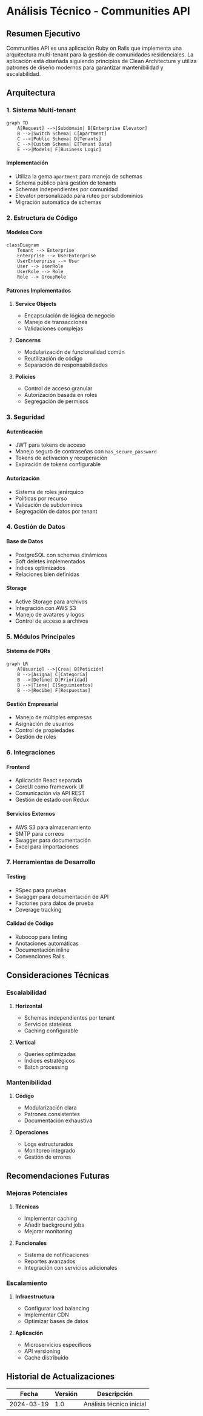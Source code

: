 # Análisis Técnico - Communities API

## Resumen Ejecutivo
Communities API es una aplicación Ruby on Rails que implementa una arquitectura multi-tenant para la gestión de comunidades residenciales. La aplicación está diseñada siguiendo principios de Clean Architecture y utiliza patrones de diseño modernos para garantizar mantenibilidad y escalabilidad.

## Arquitectura

### 1. Sistema Multi-tenant
```mermaid
graph TD
    A[Request] -->|Subdomain| B[Enterprise Elevator]
    B -->|Switch Schema| C[Apartment]
    C -->|Public Schema| D[Tenants]
    C -->|Custom Schema| E[Tenant Data]
    E -->|Models| F[Business Logic]
```

#### Implementación
- Utiliza la gema `apartment` para manejo de schemas
- Schema público para gestión de tenants
- Schemas independientes por comunidad
- Elevator personalizado para ruteo por subdominios
- Migración automática de schemas

### 2. Estructura de Código

#### Modelos Core
```mermaid
classDiagram
    Tenant --> Enterprise
    Enterprise --> UserEnterprise
    UserEnterprise --> User
    User --> UserRole
    UserRole --> Role
    Role --> GroupRole
```

#### Patrones Implementados
1. **Service Objects**
   - Encapsulación de lógica de negocio
   - Manejo de transacciones
   - Validaciones complejas

2. **Concerns**
   - Modularización de funcionalidad común
   - Reutilización de código
   - Separación de responsabilidades

3. **Policies**
   - Control de acceso granular
   - Autorización basada en roles
   - Segregación de permisos

### 3. Seguridad

#### Autenticación
- JWT para tokens de acceso
- Manejo seguro de contraseñas con `has_secure_password`
- Tokens de activación y recuperación
- Expiración de tokens configurable

#### Autorización
- Sistema de roles jerárquico
- Políticas por recurso
- Validación de subdominios
- Segregación de datos por tenant

### 4. Gestión de Datos

#### Base de Datos
- PostgreSQL con schemas dinámicos
- Soft deletes implementados
- Índices optimizados
- Relaciones bien definidas

#### Storage
- Active Storage para archivos
- Integración con AWS S3
- Manejo de avatares y logos
- Control de acceso a archivos

### 5. Módulos Principales

#### Sistema de PQRs
```mermaid
graph LR
    A[Usuario] -->|Crea| B[Petición]
    B -->|Asigna| C[Categoría]
    B -->|Define| D[Prioridad]
    B -->|Tiene| E[Seguimientos]
    B -->|Recibe| F[Respuestas]
```

#### Gestión Empresarial
- Manejo de múltiples empresas
- Asignación de usuarios
- Control de propiedades
- Gestión de roles

### 6. Integraciones

#### Frontend
- Aplicación React separada
- CoreUI como framework UI
- Comunicación vía API REST
- Gestión de estado con Redux

#### Servicios Externos
- AWS S3 para almacenamiento
- SMTP para correos
- Swagger para documentación
- Excel para importaciones

### 7. Herramientas de Desarrollo

#### Testing
- RSpec para pruebas
- Swagger para documentación de API
- Factories para datos de prueba
- Coverage tracking

#### Calidad de Código
- Rubocop para linting
- Anotaciones automáticas
- Documentación inline
- Convenciones Rails

## Consideraciones Técnicas

### Escalabilidad
1. **Horizontal**
   - Schemas independientes por tenant
   - Servicios stateless
   - Caching configurable

2. **Vertical**
   - Queries optimizadas
   - Índices estratégicos
   - Batch processing

### Mantenibilidad
1. **Código**
   - Modularización clara
   - Patrones consistentes
   - Documentación exhaustiva

2. **Operaciones**
   - Logs estructurados
   - Monitoreo integrado
   - Gestión de errores

## Recomendaciones Futuras

### Mejoras Potenciales
1. **Técnicas**
   - Implementar caching
   - Añadir background jobs
   - Mejorar monitoring

2. **Funcionales**
   - Sistema de notificaciones
   - Reportes avanzados
   - Integración con servicios adicionales

### Escalamiento
1. **Infraestructura**
   - Configurar load balancing
   - Implementar CDN
   - Optimizar bases de datos

2. **Aplicación**
   - Microservicios específicos
   - API versioning
   - Cache distribuido

## Historial de Actualizaciones
| Fecha | Versión | Descripción |
|-------|---------|-------------|
| 2024-03-19 | 1.0 | Análisis técnico inicial |
